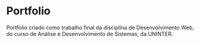 # Portfolio

Portfolio criado como trabalho final da disciplina de Desenvolvimento Web, do curso de Análise e Desenvolvimento de Sistemas, da UNINTER.
